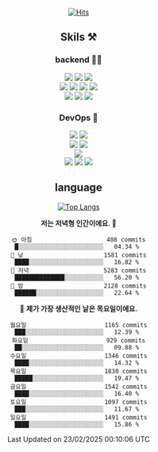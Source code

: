 <div align="center">

[![Hits](https://hits.seeyoufarm.com/api/count/incr/badge.svg?url=https%3A%2F%2Fgithub.com%2Fzxcv9203%2Fhit-counter&count_bg=%23FF7272&title_bg=%23324C2E&icon=codeigniter.svg&icon_color=%23DD5B5B&title=%EB%B0%A9%EB%AC%B8%EC%9E%90&edge_flat=false)](https://hits.seeyoufarm.com)
  
## Skils ⚒️

### backend 🧑‍💻
  
<img src="https://img.shields.io/badge/Java-FF6600?style=flat-square&logo=buymeacoffee&logoColor=white"/>
<img src="https://img.shields.io/badge/Go-0099FF?style=flat-square&logo=go&logoColor=white"/>
<img src="https://img.shields.io/badge/Kotlin-7F52FF?style=flat-square&logo=kotlin&logoColor=white"/>
  
  
<br />
  
<img src="https://img.shields.io/badge/Spring-339933?style=flat-square&logo=Spring&logoColor=white"/>
<img src="https://img.shields.io/badge/Spring Boot-339933?style=flat-square&logo=Spring Boot&logoColor=white"/>
<img src="https://img.shields.io/badge/Spring Security-339933?style=flat-square&logo=Spring Security&logoColor=white"/>
  
<img src="https://img.shields.io/badge/Spring Data JPA-339933?style=flat-square&logo=Hibernate&logoColor=white"/>

<br />
  
  <img src="https://img.shields.io/badge/mysql-0099FF?style=flat-square&logo=mysql&logoColor=white"/>
  <img src="https://img.shields.io/badge/mariadb-0099FF?style=flat-square&logo=mariadb&logoColor=white"/>
  <img src="https://img.shields.io/badge/mongoDB-47A248?style=flat-square&logo=mongodb&logoColor=white"/>
  
  
### DevOps 🚀
  
  <img src="https://img.shields.io/badge/docker-2496ED?style=flat-square&logo=docker&logoColor=white"/>
  <img src="https://img.shields.io/badge/kubernetes-326CE5?style=flat-square&logo=kubernetes&logoColor=white"/>
  
  <br />
  
  <img src="https://img.shields.io/badge/Github Actions-2088FF?style=flat-square&logo=githubactions&logoColor=white"/>
  <img src="https://img.shields.io/badge/Jenkins-D24939?style=flat-square&logo=jenkins&logoColor=white"/>
  
  
  <br />
  <img src="https://img.shields.io/badge/terraform-7B42BC?style=flat-square&logo=terraform&logoColor=white"/>
  
  <br />
  <img src="https://img.shields.io/badge/Amazon AWS-232F3E?style=flat-square&logo=Amazon AWS&logoColor=white"/>

  <img src="https://img.shields.io/badge/GCP-4285F4?style=flat-square&logo=googlecloud&logoColor=white"/>
  <img src="https://img.shields.io/badge/NCP-03C75A?style=flat-square&logo=naver&logoColor=white"/>
  
  
## language

[![Top Langs](https://github-readme-stats.vercel.app/api/top-langs/?username=zxcv9203&hide=html&exclude_repo=zxcv9203.github.io,golB&theme=grate-gatsby)](https://github.com/zxcv9203/github-readme-stats)
  
<!--START_SECTION:waka-->
**저는 저녁형 인간이에요. 🦉** 

```text
🌞 아침                     408 commits         █░░░░░░░░░░░░░░░░░░░░░░░░   04.34 % 
🌆 낮　                     1581 commits        ████░░░░░░░░░░░░░░░░░░░░░   16.82 % 
🌃 저녁                     5283 commits        ██████████████░░░░░░░░░░░   56.20 % 
🌙 밤　                     2128 commits        ██████░░░░░░░░░░░░░░░░░░░   22.64 % 
```
📅 **제가 가장 생산적인 날은 목요일이에요.** 

```text
월요일                      1165 commits        ███░░░░░░░░░░░░░░░░░░░░░░   12.39 % 
화요일                      929 commits         ██░░░░░░░░░░░░░░░░░░░░░░░   09.88 % 
수요일                      1346 commits        ████░░░░░░░░░░░░░░░░░░░░░   14.32 % 
목요일                      1830 commits        █████░░░░░░░░░░░░░░░░░░░░   19.47 % 
금요일                      1542 commits        ████░░░░░░░░░░░░░░░░░░░░░   16.40 % 
토요일                      1097 commits        ███░░░░░░░░░░░░░░░░░░░░░░   11.67 % 
일요일                      1491 commits        ████░░░░░░░░░░░░░░░░░░░░░   15.86 % 
```



 Last Updated on 23/02/2025 00:10:06 UTC
<!--END_SECTION:waka-->
  
</div>


